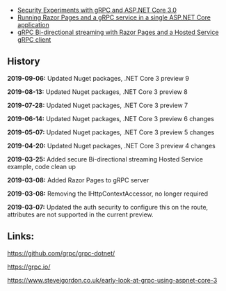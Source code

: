 
<ul>	
 <li><a href="https://damienbod.com/2019/03/06/security-experiments-with-grpc-and-asp-net-core-3-0/">Security Experiments with gRPC and ASP.NET Core 3.0</a></li>
 <li><a href="https://damienbod.com/2019/03/08/running-razor-pages-and-a-grpc-service-in-a-single-asp-net-core-application/">Running Razor Pages and a gRPC service in a single ASP.NET Core application</a></li>
 <li><a href="https://damienbod.com/2019/03/25/grpc-bi-directional-streaming-with-razor-pages-and-a-hosted-service-grpc-client/">gRPC Bi-directional streaming with Razor Pages and a Hosted Service gRPC client</a></li>
</ul>

## History

<strong>2019-09-06:</strong> Updated Nuget packages, .NET Core 3 preview 9

<strong>2019-08-13:</strong> Updated Nuget packages, .NET Core 3 preview 8

<strong>2019-07-28:</strong> Updated Nuget packages, .NET Core 3 preview 7

<strong>2019-06-14:</strong> Updated Nuget packages, .NET Core 3 preview 6 changes

<strong>2019-05-07:</strong> Updated Nuget packages, .NET Core 3 preview 5 changes

<strong>2019-04-20:</strong> Updated Nuget packages, .NET Core 3 preview 4 changes

<strong>2019-03-25:</strong> Added secure Bi-directional streaming Hosted Service example, code clean up

<strong>2019-03-08:</strong> Added Razor Pages to gRPC server

<strong>2019-03-08:</strong> Removing the IHttpContextAccessor, no longer required

<strong>2019-03-07:</strong> Updated the auth security to configure this on the route, attributes are not supported in the current preview.

## Links:

https://github.com/grpc/grpc-dotnet/

https://grpc.io/

https://www.stevejgordon.co.uk/early-look-at-grpc-using-aspnet-core-3

